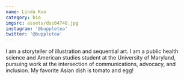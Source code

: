 ```yaml
---
name: Linda Kuo
category: bio
imgsrc: assets/dsc04748.jpg
instagram: '@buppletea'
twitter: '@buppletea'
---
```

I am a storyteller of illustration and sequential art. I am a public health science and American studies student at the University of Maryland, pursuing work at the intersection of communications, advocacy, and inclusion. My favorite Asian dish is tomato and egg!